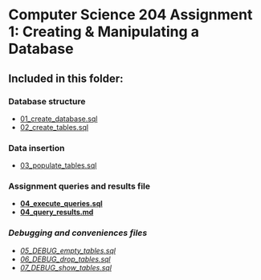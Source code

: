 # Computer Science 204 Assignment 1: Creating & Manipulating a Database
## Included in this folder:
### Database structure
- [01_create_database.sql](01_create_database.sql)
- [02_create_tables.sql](02_create_tables.sql)
### Data insertion
- [03_populate_tables.sql](03_populate_tables.sql)
### **Assignment queries and results file**
- **[04_execute_queries.sql](04_execute_queries.sql)**
- **[04_query_results.md](04_query_results.md)**
### *Debugging and conveniences files*
- *[05_DEBUG_empty_tables.sql](05_DEBUG_empty_tables.sql)*
- *[06_DEBUG_drop_tables.sql](06_DEBUG_drop_tables.sql)*
- *[07_DEBUG_show_tables.sql](07_DEBUG_show_tables.sql)*
